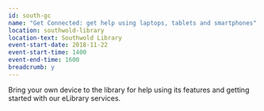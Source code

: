 ```yaml
---
id: south-gc
name: "Get Connected: get help using laptops, tablets and smartphones"
location: southwold-library
location-text: Southwold Library
event-start-date: 2018-11-22
event-start-time: 1400
event-end-time: 1600
breadcrumb: y
---
```


Bring your own device to the library for help using its features and getting started with our eLibrary services.

